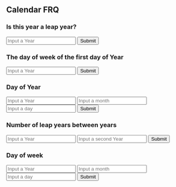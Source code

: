 ## Calendar FRQ

<script>

function getYear(){
    let inputYear = document.getElementById("inputYear").value;
    return inputYear;
}

function getMonth(){
    let inputMonth = document.getElementById("inputMonth").value;
    return inputMonth;
}

function getDay(){
    let inputDay = document.getElementById("inputDay").value;
    return inputDay;
}

function getYear2(){
    let inputYear2 = document.getElementById("inputYear2").value;
    return inputYear2;
}

function isLeapYear(yearparam) {
    
    result = document.getElementById("isLeapYearResult");

    // Fetch data from API
    fetch('https://serafina.tk/api/calendar/isLeapYear/' + yearparam)
    .then(response => response.json())
    .then(data => {

        console.log(data);

        result.innerHTML = "Is " + yearparam + " a leap year: " + data.isLeapYear;

    })
}

function firstDayOfYear(yearparam) {

    result = document.getElementById("theFirstDayOfYear");
    fetch('https://serafina.tk/api/calendar/firstDayOfYear/' + yearparam)
    .then(response => response.json())
    .then(data => {
        
        console.log(data);

        result.innerHTML = "The first day of the year: " + yearparam + "was this day of the week: " + data.firstDayOfYear;
    })
}

function dayOfYear(monthparam, dayparam, yearparam) {
    
    result = document.getElementById("dayOfYear");

    // Fetch data from API
    fetch('https://serafina.tk/api/calendar/dayOfYear/' + monthparam+ dayparam+yearparam)
    .then(response => response.json())
    .then(data => {

        console.log(data);

        result.innerHTML = "What day of the year is the date " + monthparam+ dayparam+ yearparam  + data.dayOfYear;

    })
}

function numberOfLeapYears(yearparam, year2param) {
    
    result = document.getElementById("numberOfLeapYears");

    // Fetch data from API
    fetch('https://serafina.tk/api/calendar/numberOfLeapYears/' + yearparam+year2param)
    .then(response => response.json())
    .then(data => {

        console.log(data);

        result.innerHTML = "How many leap years are between " + yearparam + "and" +year2param + data.numberOfLeapYears;

    })
}


function dayOfWeek(monthparam,dayparam, yearparam) {
    
    result = document.getElementById("dayOfWeek");

    // Fetch data from API
    fetch('https://serafina.tk/api/calendar/dayOfWeek/' +monthparam+ dayparam+yearparam)
    .then(response => response.json())
    .then(data => {

        console.log(data);

        result.innerHTML = "What day of the week is the date " + monthparam+ dayparam+ yearparam  +data.dayOfWeek;

    })
}
</script>

### Is this year a leap year?
<input id="inputYear" placeholder="Input a Year">
<button onclick="isLeapYear(getYear())">Submit</button>
<p id="isLeapYearResult"></p>

### The day of week of the first day of Year 
<input id="inputYear" placeholder="Input a Year">
<button onclick="firstDayOfYear(getYear())">Submit</button>
<p id="theFirstDayOfYear"></p>

### Day of Year
<input id="inputYear" placeholder="Input a Year">
<input id="input month" placeholder="Input a month">
<input id="input day" placeholder="Input a day">
<button onclick="dayOfYear(getMonth(),getDay(), getYear())">Submit</button>
<p id="dayOfYear"></p>

### Number of leap years between years
<input id="inputYear" placeholder="Input a Year">
<input id="inputYear2" placeholder="Input a second Year">
<button onclick="numberOfLeapYears(getYear(),getYear2())">Submit</button>
<p id="numberOfLeapYears"></p>

### Day of week
<input id="inputYear" placeholder="Input a Year">
<input id="input month" placeholder="Input a month">
<input id="input day" placeholder="Input a day">
<button onclick="dayOfWeek(getMonth(),getDay(), getYear())">Submit</button>
<p id="dayOfWeek"></p>

<style> 


p {
  font-size: 20px;
  color: white;
}
</style>